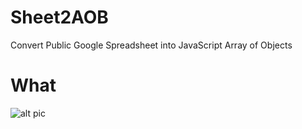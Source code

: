 # Sheet2AOB
Convert Public Google Spreadsheet into JavaScript Array of Objects

# What

![alt pic](https://raw.githubusercontent.com/hotelsoft/Sheet2AOB/master/pic.png)